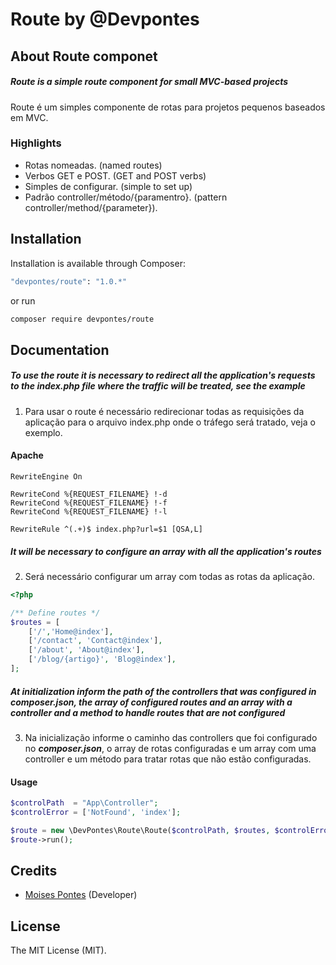 # Route by @Devpontes

## About Route componet

##### Route is a simple route component for small MVC-based projects

Route é um simples componente de rotas para projetos pequenos baseados em MVC.

### Highlights

- Rotas nomeadas. (named routes)
- Verbos GET e POST. (GET and POST verbs)
- Simples de configurar. (simple to set up)
- Padrão controller/método/{paramentro}. (pattern controller/method/{parameter}).

## Installation

Installation is available through Composer:

```bash
"devpontes/route": "1.0.*"
```

or run

```bash
composer require devpontes/route
```

## Documentation

##### To use the route it is necessary to redirect all the application's requests to the index.php file where the traffic will be treated, see the example

1. Para usar o route é necessário redirecionar todas as requisições da aplicação para o arquivo index.php onde o tráfego será tratado, veja o exemplo.

#### Apache

```apacheconfig
RewriteEngine On

RewriteCond %{REQUEST_FILENAME} !-d
RewriteCond %{REQUEST_FILENAME} !-f
RewriteCond %{REQUEST_FILENAME} !-l

RewriteRule ^(.+)$ index.php?url=$1 [QSA,L]
```

##### It will be necessary to configure an array with all the application's routes

2. Será necessário configurar um array com todas as rotas da aplicação.

```php
<?php

/** Define routes */
$routes = [
    ['/','Home@index'],
    ['/contact', 'Contact@index'],
    ['/about', 'About@index'],
    ['/blog/{artigo}', 'Blog@index'],
];
```

##### At initialization inform the path of the controllers that was configured in **_composer.json_**, the array of configured routes and an array with a controller and a method to handle routes that are not configured

3. Na inicialização informe o caminho das controllers que foi configurado no **_composer.json_**, o array de rotas configuradas e um array com uma controller e um método para tratar rotas que não estão configuradas.

#### Usage

```php
$controlPath  = "App\Controller";
$controlError = ['NotFound', 'index'];

$route = new \DevPontes\Route\Route($controlPath, $routes, $controlError);
$route->run();
```

## Credits

- [Moises Pontes](https://github.com/moisespontes) (Developer)

## License

The MIT License (MIT).
